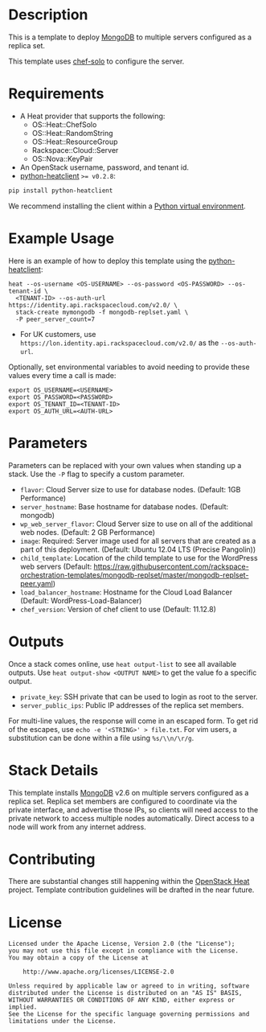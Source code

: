 Description
===========

This is a template to deploy [MongoDB](http://www.mongodb.org) to multiple
servers configured as a replica set.

This template uses [chef-solo](http://docs.opscode.com/chef_solo.html)
to configure the server.

Requirements
============
* A Heat provider that supports the following:
  * OS::Heat::ChefSolo
  * OS::Heat::RandomString
  * OS::Heat::ResourceGroup
  * Rackspace::Cloud::Server
  * OS::Nova::KeyPair
* An OpenStack username, password, and tenant id.
* [python-heatclient](https://github.com/openstack/python-heatclient)
`>= v0.2.8`:

```bash
pip install python-heatclient
```

We recommend installing the client within a [Python virtual
environment](http://www.virtualenv.org/).

Example Usage
=============
Here is an example of how to deploy this template using the
[python-heatclient](https://github.com/openstack/python-heatclient):

```
heat --os-username <OS-USERNAME> --os-password <OS-PASSWORD> --os-tenant-id \
  <TENANT-ID> --os-auth-url https://identity.api.rackspacecloud.com/v2.0/ \
  stack-create mymongodb -f mongodb-replset.yaml \
  -P peer_server_count=7
```

* For UK customers, use `https://lon.identity.api.rackspacecloud.com/v2.0/` as
the `--os-auth-url`.

Optionally, set environmental variables to avoid needing to provide these
values every time a call is made:

```
export OS_USERNAME=<USERNAME>
export OS_PASSWORD=<PASSWORD>
export OS_TENANT_ID=<TENANT-ID>
export OS_AUTH_URL=<AUTH-URL>
```

Parameters
==========
Parameters can be replaced with your own values when standing up a stack. Use
the `-P` flag to specify a custom parameter.

* `flavor`: Cloud Server size to use for database nodes. (Default:
  1GB Performance)
* `server_hostname`: Base hostname for database nodes. (Default: mongodb)
* `wp_web_server_flavor`: Cloud Server size to use on all of the additional web
  nodes. (Default: 2 GB Performance)
* `image`: Required: Server image used for all servers that are created as a
  part of this deployment. (Default: Ubuntu 12.04 LTS (Precise Pangolin))
* `child_template`: Location of the child template to use for the WordPress web
  servers (Default:
  https://raw.githubusercontent.com/rackspace-orchestration-templates/mongodb-replset/master/mongodb-replset-peer.yaml)
* `load_balancer_hostname`: Hostname for the Cloud Load Balancer (Default:
  WordPress-Load-Balancer)
* `chef_version`: Version of chef client to use (Default: 11.12.8)

Outputs
=======
Once a stack comes online, use `heat output-list` to see all available outputs.
Use `heat output-show <OUTPUT NAME>` to get the value fo a specific output.

* `private_key`: SSH private that can be used to login as root to the server.
* `server_public_ips`: Public IP addresses of the replica set members.

For multi-line values, the response will come in an escaped form. To get rid of
the escapes, use `echo -e '<STRING>' > file.txt`. For vim users, a substitution
can be done within a file using `%s/\\n/\r/g`.

Stack Details
=============
This template installs [MongoDB](http://www.mongodb.org/) v2.6 on multiple
servers configured as a replica set. Replica set members are configured
to coordinate via the private interface, and advertise those IPs, so clients
will need access to the private network to access multiple nodes automatically.
Direct access to a node will work from any internet address.

Contributing
============
There are substantial changes still happening within the [OpenStack
Heat](https://wiki.openstack.org/wiki/Heat) project. Template contribution
guidelines will be drafted in the near future.

License
=======
```
Licensed under the Apache License, Version 2.0 (the "License");
you may not use this file except in compliance with the License.
You may obtain a copy of the License at

    http://www.apache.org/licenses/LICENSE-2.0

Unless required by applicable law or agreed to in writing, software
distributed under the License is distributed on an "AS IS" BASIS,
WITHOUT WARRANTIES OR CONDITIONS OF ANY KIND, either express or implied.
See the License for the specific language governing permissions and
limitations under the License.
```
